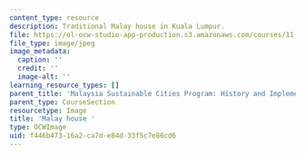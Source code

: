 ```yaml
---
content_type: resource
description: Traditional Malay house in Kuala Lumpur.
file: https://ol-ocw-studio-app-production.s3.amazonaws.com/courses/11-384-malaysia-sustainable-cities-practicum-spring-2018/f446b47316a2ca7de84d33f5c7e86cd6_11-384-TLP.jpg
file_type: image/jpeg
image_metadata:
  caption: ''
  credit: ''
  image-alt: ''
learning_resource_types: []
parent_title: 'Malaysia Sustainable Cities Program: History and Implementation'
parent_type: CourseSection
resourcetype: Image
title: 'Malay house '
type: OCWImage
uid: f446b473-16a2-ca7d-e84d-33f5c7e86cd6
---
```

